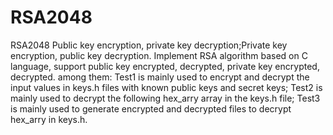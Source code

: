 # RSA2048
RSA2048
Public key encryption, private key decryption;Private key encryption, public key decryption.
Implement RSA algorithm based on C language, support public key encrypted, decrypted, private key encrypted, decrypted.
among them:
  Test1 is mainly used to encrypt and decrypt the input values in keys.h files with known public keys and secret keys;
  Test2 is mainly used to decrypt the following hex_arry array in the keys.h file;
  Test3 is mainly used to generate encrypted and decrypted files to decrypt hex_arry in keys.h.
